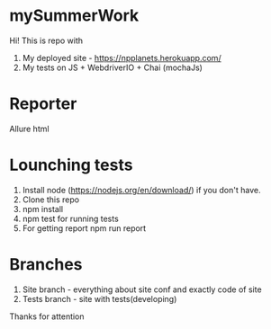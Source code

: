 # mySummerWork
Hi! This is repo with 
1. My deployed site  - https://npplanets.herokuapp.com/
2. My tests on JS + WebdriverIO + Chai (mochaJs)

# Reporter 
Allure html


# Lounching tests 
1. Install node (https://nodejs.org/en/download/) if you don't have.
2. Clone this repo
3. npm install 
4. npm test for running tests
5. For getting report npm run report 

# Branches
1. Site branch - everything about site conf and exactly code of site 
2. Tests branch - site with tests(developing)

Thanks for attention 
